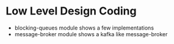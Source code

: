 # Low Level Design Coding

- blocking-queues module shows a few implementations
- message-broker module shows a kafka like message-broker